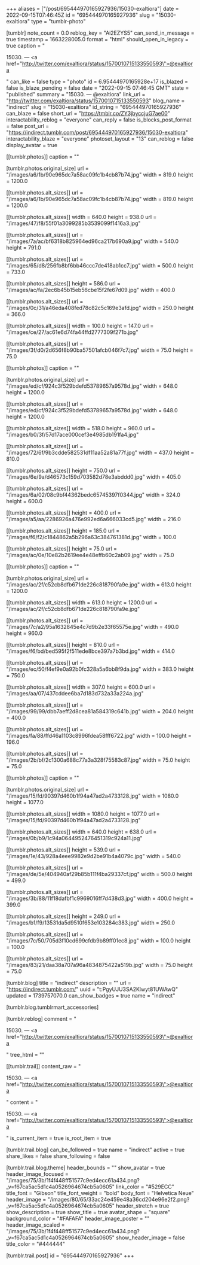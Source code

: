 +++
aliases = ["/post/695444970165927936/15030-exaltiora"]
date = 2022-09-15T07:46:45Z
id = "695444970165927936"
slug = "15030-exaltiora"
type = "tumblr-photo"

[tumblr]
note_count = 0.0
reblog_key = "Ai2EZYS5"
can_send_in_message = true
timestamp = 1663228005.0
format = "html"
should_open_in_legacy = true
caption = "<p>15030. — <a href=\"http://twitter.com/exaltiora/status/1570010715133550593\">@exaltiora</a></p>"
can_like = false
type = "photo"
id = 6.95444970165928e+17
is_blazed = false
is_blaze_pending = false
date = "2022-09-15 07:46:45 GMT"
state = "published"
summary = "15030. — @exaltiora"
link_url = "http://twitter.com/exaltiora/status/1570010715133550593"
blog_name = "indirect"
slug = "15030-exaltiora"
id_string = "695444970165927936"
can_blaze = false
short_url = "https://tmblr.co/ZY3jbyccjuG7ae00"
interactability_reblog = "everyone"
can_reply = false
is_blocks_post_format = false
post_url = "https://indirect.tumblr.com/post/695444970165927936/15030-exaltiora"
interactability_blaze = "everyone"
photoset_layout = "13"
can_reblog = false
display_avatar = true

[[tumblr.photos]]
caption = ""

[tumblr.photos.original_size]
url = "/images/a6/1b/90e965dc7a58ac09fc1b4cb87b74.jpg"
width = 819.0
height = 1200.0

[[tumblr.photos.alt_sizes]]
url = "/images/a6/1b/90e965dc7a58ac09fc1b4cb87b74.jpg"
width = 819.0
height = 1200.0

[[tumblr.photos.alt_sizes]]
width = 640.0
height = 938.0
url = "/images/47/f8/55f01a3099285b3539099f1416a3.jpg"

[[tumblr.photos.alt_sizes]]
url = "/images/7a/ac/bf6318b825964ed96ca217b690a9.jpg"
width = 540.0
height = 791.0

[[tumblr.photos.alt_sizes]]
url = "/images/65/d8/256fb8bf6bb46ccc7de418ab1cc7.jpg"
width = 500.0
height = 733.0

[[tumblr.photos.alt_sizes]]
height = 586.0
url = "/images/ac/fa/2ec6b45b15eb56cbe15f2fe67d09.jpg"
width = 400.0

[[tumblr.photos.alt_sizes]]
url = "/images/0c/31/a46eda408fed78c82c5c169e3afd.jpg"
width = 250.0
height = 366.0

[[tumblr.photos.alt_sizes]]
width = 100.0
height = 147.0
url = "/images/ce/27/ac61e6d74fa44ffd2777309f271b.jpg"

[[tumblr.photos.alt_sizes]]
url = "/images/3f/d0/2d656f8b90ba57501afcb046f7c7.jpg"
width = 75.0
height = 75.0

[[tumblr.photos]]
caption = ""

[tumblr.photos.original_size]
url = "/images/ed/cf/924c3f529bdefd53789657a9578d.jpg"
width = 648.0
height = 1200.0

[[tumblr.photos.alt_sizes]]
url = "/images/ed/cf/924c3f529bdefd53789657a9578d.jpg"
width = 648.0
height = 1200.0

[[tumblr.photos.alt_sizes]]
width = 518.0
height = 960.0
url = "/images/b0/3f/57d17ace000cef3e4985db191fa4.jpg"

[[tumblr.photos.alt_sizes]]
url = "/images/72/6f/9b3cdde582531df11aa52a81a77f.jpg"
width = 437.0
height = 810.0

[[tumblr.photos.alt_sizes]]
height = 750.0
url = "/images/6e/9a/d46573c159d703582d78e3abddd0.jpg"
width = 405.0

[[tumblr.photos.alt_sizes]]
url = "/images/6a/02/08c9bf44362bedc65745397f0344.jpg"
width = 324.0
height = 600.0

[[tumblr.photos.alt_sizes]]
height = 400.0
url = "/images/a5/aa/2286926a476e992ed6a666033cd5.jpg"
width = 216.0

[[tumblr.photos.alt_sizes]]
height = 185.0
url = "/images/f6/f2/c1844862a5b296a63c384761381d.jpg"
width = 100.0

[[tumblr.photos.alt_sizes]]
height = 75.0
url = "/images/ac/0e/10e82b2619ee4e48effb60c2ab09.jpg"
width = 75.0

[[tumblr.photos]]
caption = ""

[tumblr.photos.original_size]
url = "/images/ac/2f/c52cb8dfb671de226c818790fa9e.jpg"
width = 613.0
height = 1200.0

[[tumblr.photos.alt_sizes]]
width = 613.0
height = 1200.0
url = "/images/ac/2f/c52cb8dfb671de226c818790fa9e.jpg"

[[tumblr.photos.alt_sizes]]
url = "/images/7c/a2/95a1632845e4c7d9b2e33f65575e.jpg"
width = 490.0
height = 960.0

[[tumblr.photos.alt_sizes]]
height = 810.0
url = "/images/f6/bd/bed595f2f511ede8bce397a7b3bd.jpg"
width = 414.0

[[tumblr.photos.alt_sizes]]
url = "/images/ec/50/f4ef9e0a92b0fc328a5a6bb8f9da.jpg"
width = 383.0
height = 750.0

[[tumblr.photos.alt_sizes]]
width = 307.0
height = 600.0
url = "/images/aa/07/437cddee6ba7d183d732a33a224a.jpg"

[[tumblr.photos.alt_sizes]]
url = "/images/99/99/dbb7aeff2d8cea81a584319c641b.jpg"
width = 204.0
height = 400.0

[[tumblr.photos.alt_sizes]]
url = "/images/fa/88/ffd46a1103c8996fdea58fff6722.jpg"
width = 100.0
height = 196.0

[[tumblr.photos.alt_sizes]]
url = "/images/2b/bf/2c1300a688c77a3a328f75583c87.jpg"
width = 75.0
height = 75.0

[[tumblr.photos]]
caption = ""

[tumblr.photos.original_size]
url = "/images/15/fd/90397d460b1f94a47ad2a4733128.jpg"
width = 1080.0
height = 1077.0

[[tumblr.photos.alt_sizes]]
width = 1080.0
height = 1077.0
url = "/images/15/fd/90397d460b1f94a47ad2a4733128.jpg"

[[tumblr.photos.alt_sizes]]
width = 640.0
height = 638.0
url = "/images/0b/b9/1c94a0644952476451319c924a11.jpg"

[[tumblr.photos.alt_sizes]]
height = 539.0
url = "/images/1e/43/928a4eee9982e9d2be91b4a4079c.jpg"
width = 540.0

[[tumblr.photos.alt_sizes]]
url = "/images/de/5e/404940af29b85b111f4ba29337cf.jpg"
width = 500.0
height = 499.0

[[tumblr.photos.alt_sizes]]
url = "/images/3b/88/11f18dafbf1c9969016ff7d438d3.jpg"
width = 400.0
height = 399.0

[[tumblr.photos.alt_sizes]]
height = 249.0
url = "/images/b1/f9/13531da5d9510f653e103284c383.jpg"
width = 250.0

[[tumblr.photos.alt_sizes]]
url = "/images/7c/50/705d3f10cd699cfdb9b89ff01ec8.jpg"
width = 100.0
height = 100.0

[[tumblr.photos.alt_sizes]]
url = "/images/83/21/daa38a707a96a4834875422a519b.jpg"
width = 75.0
height = 75.0

[tumblr.blog]
title = "indirect"
description = ""
url = "https://indirect.tumblr.com/"
uuid = "t:PgyUJU3SA2Klwyt81UWAwQ"
updated = 1739757070.0
can_show_badges = true
name = "indirect"

[tumblr.blog.tumblrmart_accessories]

[tumblr.reblog]
comment = "<p>15030. — <a href=\"http://twitter.com/exaltiora/status/1570010715133550593\">@exaltiora</a></p>"
tree_html = ""

[[tumblr.trail]]
content_raw = "<p>15030. — <a href=\"http://twitter.com/exaltiora/status/1570010715133550593\">@exaltiora</a></p>"
content = "<p>15030. &mdash; <a href=\"http://twitter.com/exaltiora/status/1570010715133550593\">@exaltiora</a></p>"
is_current_item = true
is_root_item = true

[tumblr.trail.blog]
can_be_followed = true
name = "indirect"
active = true
share_likes = false
share_following = false

[tumblr.trail.blog.theme]
header_bounds = ""
show_avatar = true
header_image_focused = "/images/75/3b/1f4f448ff51577c9ed4ecc61a434.png?_v=f67ca5ac5d1c4a0526964674cb5a0605"
link_color = "#529ECC"
title_font = "Gibson"
title_font_weight = "bold"
body_font = "Helvetica Neue"
header_image = "/images/80/65/33ac24e459e48a36cd204e96e2f2.png?_v=f67ca5ac5d1c4a0526964674cb5a0605"
header_stretch = true
show_description = true
show_title = true
avatar_shape = "square"
background_color = "#FAFAFA"
header_image_poster = ""
header_image_scaled = "/images/75/3b/1f4f448ff51577c9ed4ecc61a434.png?_v=f67ca5ac5d1c4a0526964674cb5a0605"
show_header_image = false
title_color = "#444444"

[tumblr.trail.post]
id = "695444970165927936"
+++
